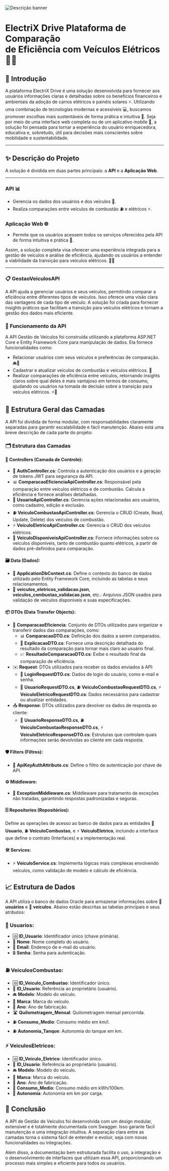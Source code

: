 ![Descrição banner](https://github.com/user-attachments/assets/d24daec2-77c8-4f7c-a83e-1997995ef15b)

# **ElectriX Drive Plataforma de Comparação <br> de Eficiência com Veículos Elétricos** 🚗💡

## 📄 **Introdução**

A plataforma ElectriX Drive é uma solução desenvolvida para fornecer aos usuários informações claras e detalhadas sobre os benefícios financeiros e ambientais da adoção de carros elétricos e painéis solares ⚡. Utilizando uma combinação de tecnologias modernas e acessíveis 💻, buscamos promover escolhas mais sustentáveis de forma prática e intuitiva 🌱. Seja por meio de uma interface web completa ou de um aplicativo mobile 📱, a solução foi pensada para tornar a experiência do usuário enriquecedora, educativa e, sobretudo, útil para decisões mais conscientes sobre mobilidade e sustentabilidade.

---

## ✨ **Descrição do Projeto**

A solução é dividida em duas partes principais: a **API** e a **Aplicação Web**.

---

### API 📊
- Gerencia os dados dos usuários e dos veículos 🚗.
- Realiza comparações entre veículos de combustão ⛽ e elétricos ⚡.

### Aplicação Web 🌐
- Permite que os usuários acessem todos os serviços oferecidos pela API de forma intuitiva e prática 📱.

Assim, a solução completa visa oferecer uma experiência integrada para a gestão de veículos e análise de eficiência, ajudando os usuários a entender a viabilidade da transição para veículos elétricos. 🚗💡

---

### 📋 GestaoVeiculosAPI

A API ajuda a gerenciar usuários e seus veículos, permitindo comparar a eficiência entre diferentes tipos de veículos. Isso oferece uma visão clara das vantagens de cada tipo de veículo. A solução foi criada para fornecer insights práticos que facilitam a transição para veículos elétricos e tornam a gestão dos dados mais eficiente.

### 🚀 Funcionamento da API

A API Gestão de Veículos foi construída utilizando a plataforma ASP.NET Core e Entity Framework Core para manipulação de dados. Ela fornece funcionalidades como:

- Relacionar usuários com seus veículos e preferências de comparação. 🚘👥
- Cadastrar e atualizar veículos de combustão e veículos elétricos. 🔄
- Realizar comparações de eficiência entre veículos, retornando insights claros sobre qual deles é mais vantajoso em termos de consumo, ajudando os usuários na tomada de decisão sobre a transição para veículos elétricos. ⚡🔋

## 📑 Estrutura Geral das Camadas

A API foi dividida de forma modular, com responsabilidades claramente separadas para garantir escalabilidade e fácil manutenção. Abaixo está uma breve descrição de cada parte do projeto:

### 🗂️ Estrutura das Camadas

#### 📂 Controllers (Camada de Controle):

- 🔑 **AuthController.cs**: Controla a autenticação dos usuários e a geração de tokens JWT para segurança da API.
- 📊 **ComparacaoEficienciaApiController.cs**: Responsável pela comparação entre veículos elétricos e de combustão. Calcula a eficiência e fornece análises detalhadas.
- 👤 **UsuarioApiController.cs**: Gerencia ações relacionadas aos usuários, como cadastro, edição e exclusão.
- ⛽ **VeiculoCombustaoApiController.cs**: Gerencia o CRUD (Create, Read, Update, Delete) dos veículos de combustão.
- ⚡ **VeiculoEletricoApiController.cs**: Gerencia o CRUD dos veículos elétricos.
- 🚙 **VeiculoDisponiveisApiController.cs**: Fornece informações sobre os veículos disponíveis, tanto de combustão quanto elétricos, a partir de dados pré-definidos para comparação.

#### 🗃️ Data (Dados):

- 📄 **ApplicationDbContext.cs**: Define o contexto do banco de dados utilizado pelo Entity Framework Core, incluindo as tabelas e seus relacionamentos.
- 📁 **veiculos_eletricos_validacao.json**, **veiculos_combustao_validacao.json**, etc.: Arquivos JSON usados para validação de veículos disponíveis e suas especificações.

#### 📦 DTOs (Data Transfer Objects):

- 🔄 **ComparacaoEficiencia**: Conjunto de DTOs utilizados para organizar e transferir dados das comparações, como:
  - 📊 **ComparacaoDTO.cs**: Definição dos dados a serem comparados.
  - 📝 **ExplicacaoDTO.cs**: Fornece uma descrição detalhada do resultado da comparação para tornar mais claro ao usuário final.
  - 📈 **ResultadoComparacaoDTO.cs**: Exibe o resultado final da comparação de eficiência.
- ✉️ **Request**: DTOs utilizados para receber os dados enviados à API:
  - 🔐 **LoginRequestDTO.cs**: Dados de login do usuário, como e-mail e senha.
  - 👤 **UsuarioRequestDTO.cs**, ⛽ **VeiculoCombustaoRequestDTO.cs**, ⚡ **VeiculoEletricoRequestDTO.cs**: Dados necessários para cadastrar ou atualizar entidades.
- 📤 **Response**: DTOs utilizados para devolver os dados de resposta ao cliente:
  - 👤 **UsuarioResponseDTO.cs**, ⛽ **VeiculoCombustaoResponseDTO.cs**, ⚡ **VeiculoEletricoResponseDTO.cs**: Estruturas que controlam quais informações serão devolvidas ao cliente em cada resposta.

#### 🛡️ Filters (Filtros):

- 🔑 **ApiKeyAuthAttribute.cs**: Define o filtro de autenticação por chave de API.

#### ⚙️ Middleware:

- 🚨 **ExceptionMiddleware.cs**: Middleware para tratamento de exceções não tratadas, garantindo respostas padronizadas e seguras.

#### 🗄️ Repositories (Repositórios):

Define as operações de acesso ao banco de dados para as entidades 👤 **Usuario**, ⛽ **VeiculoCombustao**, e ⚡ **VeiculoEletrico**, incluindo a interface que define o contrato (Interfaces) e a implementação real.

#### 🛠️ Services:

- ⚡ **VeiculoService.cs**: Implementa lógicas mais complexas envolvendo veículos, como validação de modelo e cálculo de eficiência.

## 📈 Estrutura de Dados

A API utiliza o banco de dados Oracle para armazenar informações sobre 👤 **usuários** e 🚗 **veículos**. Abaixo estão descritas as tabelas principais e seus atributos:

### 👤 Usuarios:

- 🆔 **ID_Usuario**: Identificador único (chave primária).
- 📛 **Nome**: Nome completo do usuário.
- 📧 **Email**: Endereço de e-mail do usuário.
- 🔒 **Senha**: Senha para autenticação.

### ⛽ VeiculosCombustao:

- 🆔 **ID_Veiculo_Combustao**: Identificador único.
- 👤 **ID_Usuario**: Referência ao proprietário (usuário).
- 🚘 **Modelo**: Modelo do veículo.
- 🏢 **Marca**: Marca do veículo.
- 📅 **Ano**: Ano de fabricação.
- 🛣️ **Quilometragem_Mensal**: Quilometragem mensal percorrida.
- ⛽ **Consumo_Medio**: Consumo médio em km/l.
- ⛽ **Autonomia_Tanque**: Autonomia do tanque em km.

### ⚡ VeiculosEletricos:

- 🆔 **ID_Veiculo_Eletrico**: Identificador único.
- 👤 **ID_Usuario**: Referência ao proprietário (usuário).
- 🚘 **Modelo**: Modelo do veículo.
- 🏢 **Marca**: Marca do veículo.
- 📅 **Ano**: Ano de fabricação.
- 🔋 **Consumo_Medio**: Consumo médio em kWh/100km.
- 🔋 **Autonomia**: Autonomia em km por carga.

## 📏 Conclusão

A API de Gestão de Veículos foi desenvolvida com um design modular, extensível e é totalmente documentada com Swagger. Isso garante fácil manutenção e uma integração intuitiva. A separação clara entre as camadas torna o sistema fácil de entender e evoluir, seja com novas funcionalidades ou integrações.

Além disso, a documentação bem estruturada facilita o uso, a integração e o desenvolvimento de interfaces que utilizam essa API, proporcionando um processo mais simples e eficiente para todos os usuários.

